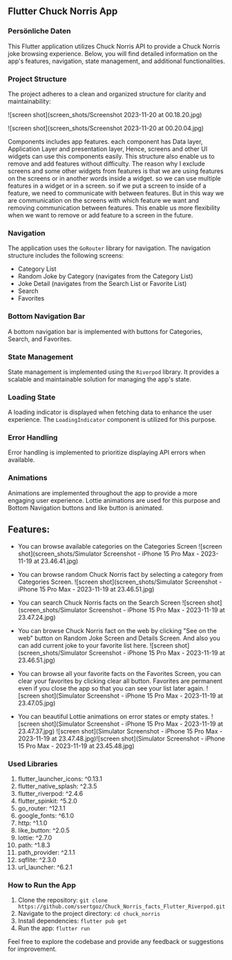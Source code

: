 
## Flutter Chuck Norris App

### Persönliche Daten

This Flutter application utilizes Chuck Norris API to provide a Chuck Norris joke browsing experience. Below, you will find detailed information on the app's features, navigation, state management, and additional functionalities.

### Project Structure

The project adheres to a clean and organized structure for clarity and maintainability:

![screen shot](screen_shots/Screenshot 2023-11-20 at 00.18.20.jpg)

![screen shot](screen_shots/Screenshot 2023-11-20 at 00.20.04.jpg)

Components includes app features. each component has Data layer, Application Layer and presentation layer, Hence, screens and other UI widgets can use this components easily. This structure also enable us to remove and add features without difficulty. The reason why I exclude screens and some other widgets from features is that we are using features on the screens or in another words inside a widget. so we can use multiple features in a widget or in a screen. so if we put a screen to inside of a feature, we need to communicate with between features. But in this way we are communication on the screens with which feature we want and removing communication between features. This enable us more flexibility when we want to remove or add feature to a screen in the future.    

### Navigation

The application uses the `GoRouter` library for navigation. The navigation structure includes the following screens:

-   Category List
-   Random Joke by Category (navigates from the Category List)
-   Joke Detail (navigates from the Search List or Favorite List)
-   Search
-   Favorites

### Bottom Navigation Bar

A bottom navigation bar is implemented with buttons for Categories, Search, and Favorites. 

### State Management

State management is implemented using the `Riverpod` library. It provides a scalable and maintainable solution for managing the app's state.

### Loading State

A loading indicator is displayed when fetching data to enhance the user experience. The `LoadingIndicator` component is utilized for this purpose.


### Error Handling

Error handling is implemented to prioritize displaying API errors when available. 

### Animations
Animations are implemented throughout the app to provide a more engaging user experience. Lottie animations are used for this purpose and Bottom Navigation buttons and like button is animated. 

## Features:

* You can browse available categories on the Categories Screen
![screen shot](screen_shots/Simulator Screenshot - iPhone 15 Pro Max - 2023-11-19 at 23.46.41.jpg)


* You can browse random Chuck Norris fact by selecting a category from Categories Screen.
![screen shot](screen_shots/Simulator Screenshot - iPhone 15 Pro Max - 2023-11-19 at 23.46.51.jpg)


*  You can search Chuck Norris facts on the Search Screen
![screen shot](screen_shots/Simulator Screenshot - iPhone 15 Pro Max - 2023-11-19 at 23.47.24.jpg)


*  You can browse Chuck Norris fact on the web by clicking "See on the web" button on Random Joke Screen and Details Screen. And also you can add current joke to your favorite list here.
![screen shot](screen_shots/Simulator Screenshot - iPhone 15 Pro Max - 2023-11-19 at 23.46.51.jpg)


*  You can browse all your favorite facts on the Favorites Screen, you can clear your favorites by clicking clear all button. Favorites are permanent even if you close the app so that you can see your list later again.
![screen shot](Simulator Screenshot - iPhone 15 Pro Max - 2023-11-19 at 23.47.05.jpg)


*  You can beautiful Lottie animations on error states or empty states. 
![screen shot](Simulator Screenshot - iPhone 15 Pro Max - 2023-11-19 at 23.47.37.jpg) ![screen shot](Simulator Screenshot - iPhone 15 Pro Max - 2023-11-19 at 23.47.48.jpg)![screen shot](Simulator Screenshot - iPhone 15 Pro Max - 2023-11-19 at 23.45.48.jpg) 

### Used Libraries

 1. flutter_launcher_icons: ^0.13.1
 2. flutter_native_splash: ^2.3.5
 3. flutter_riverpod: ^2.4.6
 4. flutter_spinkit: ^5.2.0
 5. go_router: ^12.1.1
 6. google_fonts: ^6.1.0
 7. http: ^1.1.0
 8. like_button: ^2.0.5
 9. lottie: ^2.7.0
 10. path: ^1.8.3
 11. path_provider: ^2.1.1
 12. sqflite: ^2.3.0
 13. url_launcher: ^6.2.1

### How to Run the App

1.  Clone the repository: `git clone https://github.com/ssertgoz/Chuck_Norris_facts_Flutter_Riverpod.git`
2.  Navigate to the project directory: `cd chuck_norris`
3.  Install dependencies: `flutter pub get`
4.  Run the app: `flutter run`

Feel free to explore the codebase and provide any feedback or suggestions for improvement.
